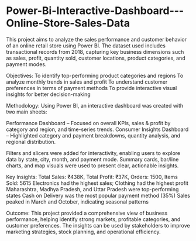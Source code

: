# Power-Bi-Interactive-Dashboard---Online-Store-Sales-Data
This project aims to analyze the sales performance and customer behavior of an online retail store using Power BI. The dataset used includes transactional records from 2018, capturing key business dimensions such as sales, profit, quantity sold, customer locations, product categories, and payment modes.

Objectives:
To identify top-performing product categories and regions
To analyze monthly trends in sales and profit
To understand customer preferences in terms of payment methods
To provide interactive visual insights for better decision-making

Methodology:
Using Power BI, an interactive dashboard was created with two main sheets:

Performance Dashboard – Focused on overall KPIs, sales & profit by category and region, and time-series trends.
Consumer Insights Dashboard – Highlighted category and payment breakdowns, quantity analysis, and regional distribution.

Filters and slicers were added for interactivity, enabling users to explore data by state, city, month, and payment mode. Summary cards, bar/line charts, and map visuals were used to present clear, actionable insights.

Key Insights:
Total Sales: ₹438K, Total Profit: ₹37K, Orders: 1500, Items Sold: 5615
Electronics had the highest sales; Clothing had the highest profit
Maharashtra, Madhya Pradesh, and Uttar Pradesh were top-performing states
Cash on Delivery was the most popular payment method (35%)
Sales peaked in March and October, indicating seasonal patterns

Outcome:
This project provided a comprehensive view of business performance, helping identify strong markets, profitable categories, and customer preferences. The insights can be used by stakeholders to improve marketing strategies, stock planning, and operational efficiency.
